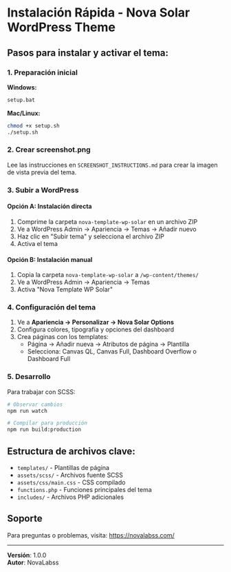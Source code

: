 # Instalación Rápida - Nova Solar WordPress Theme

## Pasos para instalar y activar el tema:

### 1. Preparación inicial

**Windows:**
```bash
setup.bat
```

**Mac/Linux:**
```bash
chmod +x setup.sh
./setup.sh
```

### 2. Crear screenshot.png
Lee las instrucciones en `SCREENSHOT_INSTRUCTIONS.md` para crear la imagen de vista previa del tema.

### 3. Subir a WordPress

#### Opción A: Instalación directa
1. Comprime la carpeta `nova-template-wp-solar` en un archivo ZIP
2. Ve a WordPress Admin → Apariencia → Temas → Añadir nuevo
3. Haz clic en "Subir tema" y selecciona el archivo ZIP
4. Activa el tema

#### Opción B: Instalación manual
1. Copia la carpeta `nova-template-wp-solar` a `/wp-content/themes/`
2. Ve a WordPress Admin → Apariencia → Temas
3. Activa "Nova Template WP Solar"

### 4. Configuración del tema

1. Ve a **Apariencia → Personalizar → Nova Solar Options**
2. Configura colores, tipografía y opciones del dashboard
3. Crea páginas con los templates:
   - Página → Añadir nueva → Atributos de página → Plantilla
   - Selecciona: Canvas QL, Canvas Full, Dashboard Overflow o Dashboard Full

### 5. Desarrollo

Para trabajar con SCSS:
```bash
# Observar cambios
npm run watch

# Compilar para producción
npm run build:production
```

## Estructura de archivos clave:

- `templates/` - Plantillas de página
- `assets/scss/` - Archivos fuente SCSS
- `assets/css/main.css` - CSS compilado
- `functions.php` - Funciones principales del tema
- `includes/` - Archivos PHP adicionales

## Soporte

Para preguntas o problemas, visita: https://novalabss.com/

---
**Versión**: 1.0.0  
**Autor**: NovaLabss
